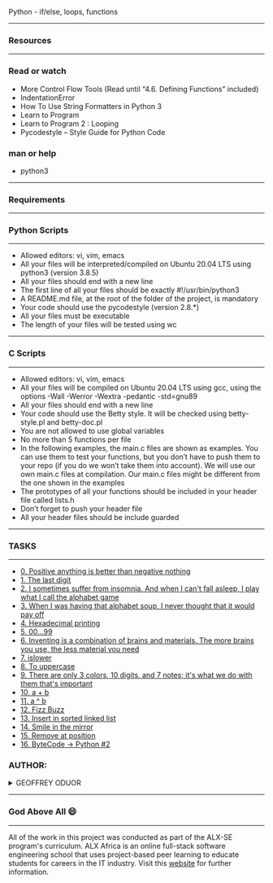 Python - if/else, loops, functions

---
### Resources ###

---
### Read or watch ###

- More Control Flow Tools (Read until “4.6. Defining Functions” included)
- IndentationError
- How To Use String Formatters in Python 3
- Learn to Program
- Learn to Program 2 : Looping
- Pycodestyle – Style Guide for Python Code

### man or help ###

- python3

---
### Requirements ###

---
### Python Scripts ###

---
- Allowed editors: vi, vim, emacs
- All your files will be interpreted/compiled on Ubuntu 20.04 LTS using python3 (version 3.8.5)
- All your files should end with a new line
- The first line of all your files should be exactly #!/usr/bin/python3
- A README.md file, at the root of the folder of the project, is mandatory
- Your code should use the pycodestyle (version 2.8.*)
- All your files must be executable
- The length of your files will be tested using wc

---
### C Scripts ###

---
- Allowed editors: vi, vim, emacs
- All your files will be compiled on Ubuntu 20.04 LTS using gcc, using the options -Wall -Werror -Wextra -pedantic -std=gnu89
- All your files should end with a new line
- Your code should use the Betty style. It will be checked using betty-style.pl and betty-doc.pl
- You are not allowed to use global variables
- No more than 5 functions per file
- In the following examples, the main.c files are shown as examples. You can use them to test your functions, but you don’t have to push them to your repo (if you do we won’t take them into account). We will use our own main.c files at compilation. Our main.c files might be different from the one shown in the examples
- The prototypes of all your functions should be included in your header file called lists.h
- Don’t forget to push your header file
- All your header files should be include guarded

---
### TASKS ###

---
- [0. Positive anything is better than negative nothing](0-positive_or_negative.py)
- [1. The last digit](1-last_digit.py)
- [2. I sometimes suffer from insomnia. And when I can't fall asleep, I play what I call the alphabet game](2-print_alphabet.py)
- [3. When I was having that alphabet soup, I never thought that it would pay off](3-print_alphabt.py)
- [4. Hexadecimal printing](4-print_hexa.py)
- [5. 00...99](5-print_comb2.py)
- [6. Inventing is a combination of brains and materials. The more brains you use, the less material you need](6-print_comb3.py)
- [7. islower](7-islower.py)
- [8. To uppercase](8-uppercase.py)
- [9. There are only 3 colors, 10 digits, and 7 notes; it's what we do with them that's important](9-print_last_digit.py)
- [10. a + b](10-add.py)
- [11. a ^ b](11-pow.py)
- [12. Fizz Buzz](12-fizzbuzz.py)
- [13. Insert in sorted linked list](13-insert_number.c)
- [14. Smile in the mirror](100-print_tebahpla.py)
- [15. Remove at position](101-remove_char_at.py)
- [16. ByteCode -> Python #2](102-magic_calculation.py)


### AUTHOR:
<details>
    <summary>GEOFFREY ODUOR</summary>
    <ul>
        <li>
            <a href="https://github.com/luckyhope1">Github</a>
        </li>
        <li>
            <a href="https://twitter.com/TomGeoffry">Twitter</a>
        </li>
        <li>
            <a href="https://geoffrytom@gmail.com">e-mail</a>
        </li>
    </ul>
</details>

---
### God Above All  :smile:
---
All of the work in this project was conducted as part of the ALX-SE program's curriculum. ALX Africa is an online full-stack software engineering school that uses project-based peer learning to educate students for careers in the IT industry. Visit this <a href="https://www.alxafrica.com/software-engineering-2022">website</a> for further information.
